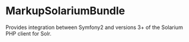 MarkupSolariumBundle
====================

Provides integration between Symfony2 and versions 3+ of the Solarium PHP client for Solr.